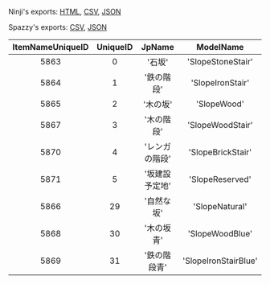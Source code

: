 Ninji's exports: [HTML](https://wuffs.org/acnh/bcsv_160/html/StructureSlopeParam.html), [CSV](https://wuffs.org/acnh/bcsv_160/csv/StructureSlopeParam.csv), [JSON](https://wuffs.org/acnh/bcsv_160/json/StructureSlopeParam.json)

Spazzy's exports: [CSV](https://github.com/McSpazzy/acnh-csv/blob/master/StructureSlopeParam.csv), [JSON](https://github.com/McSpazzy/acnh-json/blob/master/StructureSlopeParam.json)

| ItemNameUniqueID | UniqueID | JpName | ModelName |
|:--:|:--:|:--:|:--:|
| 5863 | 0 | '石坂' | 'SlopeStoneStair' | 
| 5864 | 1 | '鉄の階段' | 'SlopeIronStair' | 
| 5865 | 2 | '木の坂' | 'SlopeWood' | 
| 5867 | 3 | '木の階段' | 'SlopeWoodStair' | 
| 5870 | 4 | 'レンガの階段' | 'SlopeBrickStair' | 
| 5871 | 5 | '坂建設予定地' | 'SlopeReserved' | 
| 5866 | 29 | '自然な坂' | 'SlopeNatural' | 
| 5868 | 30 | '木の坂青' | 'SlopeWoodBlue' | 
| 5869 | 31 | '鉄の階段青' | 'SlopeIronStairBlue' | 
